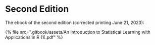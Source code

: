 # Second Edition

The ebook of the second edition (corrected printing June 21, 2023):

{% file src=".gitbook/assets/An Introduction to Statistical Learning with Applications in R (1).pdf" %}
